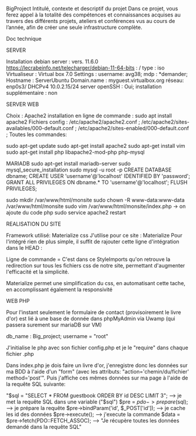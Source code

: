 BigProject
Intitulé, contexte et descriptif du projet Dans ce projet, vous ferez appel à la totalité des compétences et connaissances acquises au travers des différents projets, ateliers et conférences vus au cours de l’année, afin de créer une seule infrastructure complète.

Doc technique

SERVER

Installation debian server : vers. 11.6.0 https://lecrabeinfo.net/telecharger/debian-11-64-bits : / type : iso Virtualiseur : Virtual box 7.0 Settings : username: avg38; mdp : *demander; Hostname : ServerUbuntu Domain.name : myguest.virtualbox.org réseau: enp0s3/ DHCPv4 10.0.2.15/24 server openSSH : Oui; installation supplémentaire : non

SERVER WEB

Choix : Apache2 installation en ligne de commande : sudo apt install apache2 Fichiers config : /etc/apache2/apache2.conf ; /etc/apache2/sites-availables/000-default.conf ; /etc/apache2/sites-enabled/000-default.conf ; Toutes les commandes:

sudo apt-get update sudo apt-get install apache2 sudo apt-get install vim sudo apt-get install php libapache2-mod-php php-mysql

MARIADB sudo apt-get install mariadb-server sudo mysql_secure_installation sudo mysql -u root -p CREATE DATABASE dbname; CREATE USER 'username'@'localhost' IDENTIFIED BY 'password'; GRANT ALL PRIVILEGES ON dbname.* TO 'username'@'localhost'; FLUSH PRIVILEGES;

sudo mkdir /var/www/html/monsite sudo chown -R www-data:www-data /var/www/html/monsite sudo vim /var/www/html/monsite/index.php -> on ajoute du code php sudo service apache2 restart

REALISATION DU SITE

Framework utilisé: Materialize css J'utilise pour ce site : Materialize Pour l'intégré rien de plus simple, il suffit de rajouter cette ligne d'intégration dans le HEAD :

Ligne de commande = <?php include "phpimports/styleImports.php"; ?>
C'est dans ce StyleImports qu'on retrouve la redirection sur tous les fichiers css de notre site, permettant d'augmenter l'efficacité et la simplicité.

Materialize permet une simplification du css, en automatisant cette tache, en accomplissant également la responsivité

WEB PHP

Pour l'instant seulement le formulaire de contact (provisoirement le livre d'or) est lié à une base de donnée dans phpMyAdmin via Uwamp (qui passera surement sur mariaDB sur VM)

db_name : Big_project; username = "root"

J'initialise le php avec son fichier config.php et je le "require" dans chaque fichier .php

Dans index.php je dois faire un livre d'or, j'enregistre donc les données sur ma BDD à l'aide d'un "form" (avec les attributs: "action='chemin/du/fichier' method='post'". Puis j'affiche ces mêmes données sur ma page à l'aide de la requête SQL suivante:

"$sql = "SELECT * FROM guestbook ORDER BY id DESC LIMIT 3"; --> je met la requête SQL dans une variable ("$sql") $pre = $pdo->prepare($sql); --> je prépare la requête $pre->bindParam('id', $_POST['id']); --> je cache les id des données $pre->execute(); --> j'execute la commande $data = $pre->fetch(PDO::FETCH_ASSOC); --> "Je récupère toutes les données demandé dans la requête SQL"
